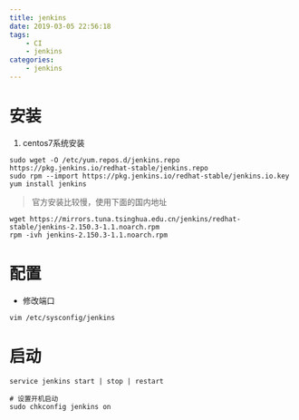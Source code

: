```yaml
---
title: jenkins
date: 2019-03-05 22:56:18
tags:
    - CI
    - jenkins
categories:
    - jenkins
---
```


# 安装

1. centos7系统安装

``` shell
sudo wget -O /etc/yum.repos.d/jenkins.repo https://pkg.jenkins.io/redhat-stable/jenkins.repo
sudo rpm --import https://pkg.jenkins.io/redhat-stable/jenkins.io.key
yum install jenkins
```

> 官方安装比较慢，使用下面的国内地址

``` shell
wget https://mirrors.tuna.tsinghua.edu.cn/jenkins/redhat-stable/jenkins-2.150.3-1.1.noarch.rpm
rpm -ivh jenkins-2.150.3-1.1.noarch.rpm
```

# 配置

* 修改端口

```
vim /etc/sysconfig/jenkins
```

# 启动

``` shell
service jenkins start | stop | restart

# 设置开机启动
sudo chkconfig jenkins on
```
